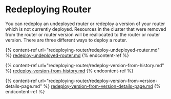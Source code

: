 # Redeploying Router

You can redeploy an undeployed router or redeploy a version of your router which is not currently deployed. Resources in the cluster that were removed from the router or router version will be reallocated to the router or router version. There are three different ways to deploy a router.

{% content-ref url="redeploying-router/redeploy-undeployed-router.md" %}
[redeploy-undeployed-router.md](redeploying-router/redeploy-undeployed-router.md)
{% endcontent-ref %}

{% content-ref url="redeploying-router/redeploy-version-from-history.md" %}
[redeploy-version-from-history.md](redeploying-router/redeploy-version-from-history.md)
{% endcontent-ref %}

{% content-ref url="redeploying-router/redeploy-version-from-version-details-page.md" %}
[redeploy-version-from-version-details-page.md](redeploying-router/redeploy-version-from-version-details-page.md)
{% endcontent-ref %}

